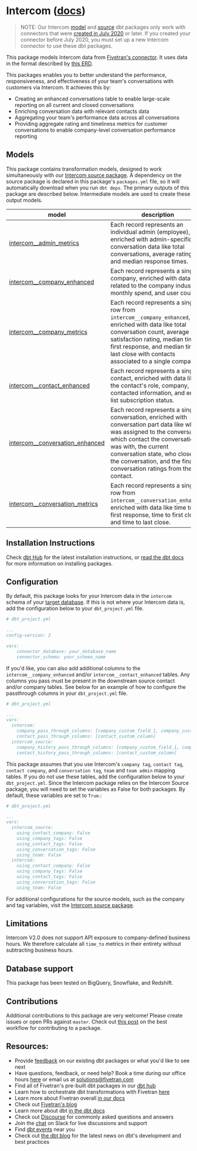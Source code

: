 # Intercom ([docs](https://dbt-intercom.netlify.app/))
> NOTE: Our Intercom [model](https://github.com/fivetran/dbt_intercom) and [source](https://github.com/fivetran/dbt_intercom_source) dbt packages only work with connectors that were [created in July 2020](https://fivetran.com/docs/applications/intercom/changelog) or later. If you created your connector before July 2020, you must set up a new Intercom connector to use these dbt packages.

This package models Intercom data from [Fivetran's connector](https://fivetran.com/docs/applications/intercom). It uses data in the format described by [this ERD](https://fivetran.com/docs/applications/intercom#schemainformation).

This packages enables you to better understand the performance, responsiveness, and effectiveness of your team's conversations with customers via Intercom. It achieves this by:
- Creating an enhanced conversations table to enable large-scale reporting on all current and closed conversations
- Enriching conversation data with relevant contacts data
- Aggregating your team's performance data across all conversations
- Providing aggregate rating and timeliness metrics for customer conversations to enable company-level conversation performance reporting

## Models
This package contains transformation models, designed to work simultaneously with our [Intercom source package](https://github.com/fivetran/dbt_intercom_source). A dependency on the source package is declared in this package's `packages.yml` file, so it will automatically download when you run `dbt deps`. The primary outputs of this package are described below. Intermediate models are used to create these output models.

| **model**                | **description**                                                                                                                                |
| ------------------------ | ---------------------------------------------------------------------------------------------------------------------------------------------- |
| [intercom__admin_metrics](https://github.com/fivetran/dbt_intercom/blob/master/models/intercom__admin_metrics.sql)                                               | Each record represents an individual admin (employee), enriched with admin-specific conversation data like total conversations, average rating, and median response times. |
| [intercom__company_enhanced](https://github.com/fivetran/dbt_intercom/blob/master/models/intercom__company_enhanced.sql)                                         | Each record represents a single company, enriched with data related to the company industry, monthly spend, and user count. |
| [intercom__company_metrics](https://github.com/fivetran/dbt_intercom/blob/master/models/intercom__company_metrics.sql)                                           | Each record represents a single row from `intercom__company_enhanced`, enriched with data like total conversation count, average satisfaction rating, median time to first response, and median time to last close with contacts associated to a single company. |
| [intercom__contact_enhanced](https://github.com/fivetran/dbt_intercom/blob/master/models/intercom__contact_enhanced.sql)                                         | Each record represents a single contact, enriched with data like the contact's role, company, last contacted information, and email list subscription status. |
| [intercom__conversation_enhanced](https://github.com/fivetran/dbt_intercom/blob/master/models/intercom__conversation_enhanced.sql)                               | Each record represents a single conversation, enriched with conversation part data like who was assigned to the conversation, which contact the conversation was with, the current conversation state, who closed the conversation, and the final conversation ratings from the contact. |
| [intercom__conversation_metrics](https://github.com/fivetran/dbt_intercom/blob/master/models/intercom__conversation_metrics.sql)                                 | Each record represents a single row from `intercom__conversation_enhanced`, enriched with data like time to first response, time to first close, and time to last close. |

## Installation Instructions
Check [dbt Hub](https://hub.getdbt.com/) for the latest installation instructions, or [read the dbt docs](https://docs.getdbt.com/docs/package-management) for more information on installing packages.

## Configuration
By default, this package looks for your Intercom data in the `intercom` schema of your [target database](https://docs.getdbt.com/docs/running-a-dbt-project/using-the-command-line-interface/configure-your-profile). 
If this is not where your Intercom data is, add the configuration below to your `dbt_project.yml` file.

```yml
# dbt_project.yml

...
config-version: 2

vars:
    connector_database: your_database_name
    connector_schema: your_schema_name
```

If you'd like, you can also add additional columns to the `intercom__company_enhanced` and/or `intercom__contact_enhanced` tables. 
Any columns you pass must be present in the downstream source contact and/or company tables. See 
below for an example of how to configure the passthrough columns in your `dbt_project.yml` file.

```yml
# dbt_project.yml

...
vars:
  intercom:
    company_pass_through_columns: [company_custom_field_1, company_custom_field_2]
    contact_pass_through_columns: [contact_custom_column]
  intercom_source:
    company_history_pass_through_columns: [company_custom_field_1, company_custom_field_2]
    contact_history_pass_through_columns: [contact_custom_column]
```
This package assumes that you use Intercom's `company tag`, `contact tag`, `contact company`, and `conversation tag`, `team` and `team admin` mapping tables. If you do not use these tables, add the configuration below to your `dbt_project.yml`. Since the Intercom package relies on the Intercom Source package, you  will need to  set the variables as False for both packages. By default, these variables are set to `True`.:

```yml
# dbt_project.yml

...
vars:
  intercom_source:
    using_contact_company: False
    using_company_tags: False
    using_contact_tags: False
    using_conversation_tags: False
    using_team: False
  intercom:
    using_contact_company: False
    using_company_tags: False
    using_contact_tags: False
    using_conversation_tags: False
    using_team: False
```

For additional configurations for the source models, such as the company and tag variables, visit the [Intercom source package](https://github.com/fivetran/dbt_intercom_source).

## Limitations
Intercom V2.0 does not support API exposure to company-defined business hours. We therefore calculate all `time_to` metrics in their entirety without subtracting business hours.

## Database support
This package has been tested on BigQuery, Snowflake, and Redshift.

## Contributions
Additional contributions to this package are very welcome! Please create issues or open PRs against `master`. Check out [this post](https://discourse.getdbt.com/t/contributing-to-a-dbt-package/657) 
on the best workflow for contributing to a package.

## Resources:
- Provide [feedback](https://www.surveymonkey.com/r/DQ7K7WW) on our existing dbt packages or what you'd like to see next
- Have questions, feedback, or need help? Book a time during our office hours [here](https://calendly.com/fivetran-solutions-team/fivetran-solutions-team-office-hours) or email us at solutions@fivetran.com
- Find all of Fivetran's pre-built dbt packages in our [dbt hub](https://hub.getdbt.com/fivetran/)
- Learn how to orchestrate dbt transformations with Fivetran [here](https://fivetran.com/docs/transformations/dbt)
- Learn more about Fivetran overall [in our docs](https://fivetran.com/docs)
- Check out [Fivetran's blog](https://fivetran.com/blog)
- Learn more about dbt [in the dbt docs](https://docs.getdbt.com/docs/introduction)
- Check out [Discourse](https://discourse.getdbt.com/) for commonly asked questions and answers
- Join the [chat](http://slack.getdbt.com/) on Slack for live discussions and support
- Find [dbt events](https://events.getdbt.com) near you
- Check out [the dbt blog](https://blog.getdbt.com/) for the latest news on dbt's development and best practices
